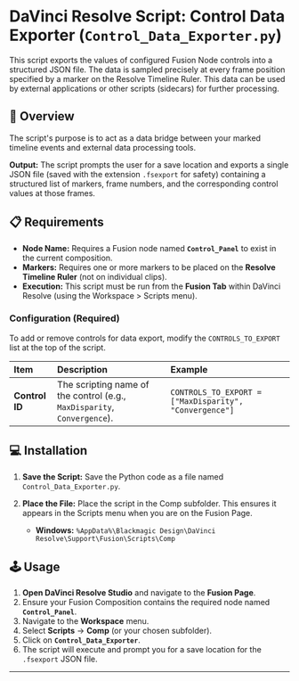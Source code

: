 

# DaVinci Resolve Script: Control Data Exporter (`Control_Data_Exporter.py`)

This script exports the values of configured Fusion Node controls into a structured JSON file. The data is sampled precisely at every frame position specified by a marker on the Resolve Timeline Ruler. This data can be used by external applications or other scripts (sidecars) for further processing.

## 🚀 Overview

The script's purpose is to act as a data bridge between your marked timeline events and external data processing tools.

**Output:** The script prompts the user for a save location and exports a single JSON file (saved with the extension `.fsexport` for safety) containing a structured list of markers, frame numbers, and the corresponding control values at those frames.

## 📋 Requirements

*   **Node Name:** Requires a Fusion node named **`Control_Panel`** to exist in the current composition.
*   **Markers:** Requires one or more markers to be placed on the **Resolve Timeline Ruler** (not on individual clips).
*   **Execution:** This script must be run from the **Fusion Tab** within DaVinci Resolve (using the Workspace > Scripts menu).

### Configuration (Required)

To add or remove controls for data export, modify the `CONTROLS_TO_EXPORT` list at the top of the script.

| Item | Description | Example |
| :--- | :--- | :--- |
| **Control ID** | The scripting name of the control (e.g., `MaxDisparity`, `Convergence`). | `CONTROLS_TO_EXPORT = ["MaxDisparity", "Convergence"]` |

## 💻 Installation

1.  **Save the Script:** Save the Python code as a file named `Control_Data_Exporter.py`.
2.  **Place the File:** Place the script in the Comp subfolder. This ensures it appears in the Scripts menu when you are on the Fusion Page.

    *   **Windows:** `%AppData%\Blackmagic Design\DaVinci Resolve\Support\Fusion\Scripts\Comp`

## 🕹️ Usage

1.  **Open DaVinci Resolve Studio** and navigate to the **Fusion Page**.
2.  Ensure your Fusion Composition contains the required node named **`Control_Panel`**.
3.  Navigate to the **Workspace** menu.
4.  Select **Scripts** -> **Comp** (or your chosen subfolder).
5.  Click on **`Control_Data_Exporter`**.
6.  The script will execute and prompt you for a save location for the `.fsexport` JSON file.

***
